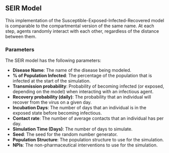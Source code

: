 ## SEIR Model

This implementation of the Susceptible-Exposed-Infected-Recovered model is comparable to the compartmental version of the same name. At each step, agents randomly interact with each other, regardless of the distance between them.

### Parameters

The SEIR model has the following parameters:

- **Disease Name**: The name of the disease being modeled.
- **% of Population Infected**: The percentage of the population that is infected at the start of the simulation.
- **Transmission probability**: Probability of becoming infected (or exposed, depending on the model) when interacting with an infectious agent.
- **Recovery probability (daily)**: The probability that an individual will recover from the virus on a given day.
- **Incubation Days**: The number of days that an individual is in the exposed state before becoming infectious.
- **Contact rate**: The number of average contacts that an individual has per day.
- **Simulation Time (Days)**: The number of days to simulate.
- **Seed**: The seed for the random number generator.
- **Population Structure**: The population structure to use for the simulation.
- **NPIs**: The non-pharmaceutical interventions to use for the simulation.
